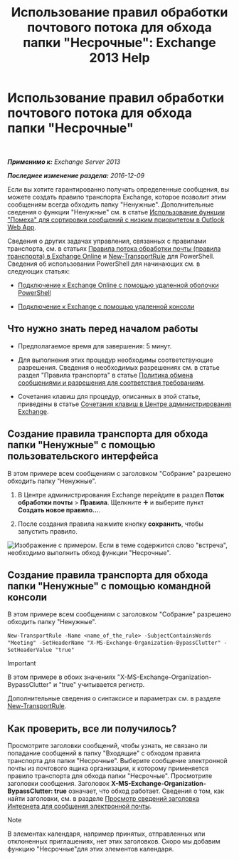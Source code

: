 ﻿---
title: 'Использование правил обработки почтового потока для обхода папки "Несрочные": Exchange 2013 Help'
TOCTitle: Использование правил обработки почтового потока для обхода папки "Несрочные"
ms:assetid: 58e413f0-aa27-4307-bffd-4df03090a15e
ms:mtpsurl: https://technet.microsoft.com/ru-ru/library/Dn896639(v=EXCHG.150)
ms:contentKeyID: 64377017
ms.date: 04/30/2018
mtps_version: v=EXCHG.150
ms.translationtype: HT
---

# Использование правил обработки почтового потока для обхода папки \"Несрочные\"

 

_**Применимо к:** Exchange Server 2013_

_**Последнее изменение раздела:** 2016-12-09_

Если вы хотите гарантированно получать определенные сообщения, вы можете создать правило транспорта Exchange, которое позволит этим сообщениям всегда обходить папку "Ненужные". Дополнительные сведения о функции "Ненужные" см. в статье [Использование функции "Помеха" для сортировки сообщений с низким приоритетом в Outlook Web App](https://go.microsoft.com/fwlink/p/?linkid=528411).

Сведения о других задачах управления, связанных с правилами транспорта, см. в статьях [Правила потока обработки почты (правила транспорта) в Exchange Online](https://technet.microsoft.com/ru-ru/library/jj919238\(v=exchg.150\)) и [New-TransportRule](https://technet.microsoft.com/ru-ru/library/bb125138\(v=exchg.150\)) для PowerShell. Сведения об использовании PowerShell для начинающих см. в следующих статьях:

  - [Подключение к Exchange Online с помощью удаленной оболочки PowerShell](https://technet.microsoft.com/ru-ru/library/jj984289\(v=exchg.150\))

  - [Подключение к Exchange с помощью удаленной консоли](https://technet.microsoft.com/ru-ru/library/dd335083\(v=exchg.150\))

## Что нужно знать перед началом работы

  - Предполагаемое время для завершения: 5 минут.

  - Для выполнения этих процедур необходимы соответствующие разрешения. Сведения о необходимых разрешениях см. в статье раздел "Правила транспорта" в статье [Политика обмена сообщениями и разрешения для соответствия требованиям](messaging-policy-and-compliance-permissions-exchange-2013-help.md).

  - Сочетания клавиш для процедур, описанных в этой статье, приведены в статье [Сочетания клавиш в Центре администрирования Exchange](keyboard-shortcuts-in-the-exchange-admin-center-exchange-online-protection-help.md).

## Создание правила транспорта для обхода папки "Ненужные" с помощью пользовательского интерфейса

В этом примере всем сообщениям с заголовком "Собрание" разрешено обходить папку "Ненужные".

1.  В Центре администрирования Exchange перейдите в раздел **Поток обработки почты** \> **Правила**. Щелкните ![Значок добавления](images/JJ218640.c1e75329-d6d7-4073-a27d-498590bbb558(EXCHG.150).gif "Значок добавления") и выберите пункт **Создать новое правило…**.

2.  После создания правила нажмите кнопку **сохранить**, чтобы запустить правило.

![Изображение с примером. Если в теме содержится слово "встреча", необходимо выполнить обход функции "Несрочные".](images/Dn896639.75957aa4-4b2a-4142-92ff-07f8ccc64d82(EXCHG.150).png "Изображение с примером. Если в теме содержится слово \"встреча\", необходимо выполнить обход функции \"Несрочные\".")

## Создание правила транспорта для обхода папки "Ненужные" с помощью командной консоли

В этом примере всем сообщениям с заголовком "Собрание" разрешено обходить папку "Ненужные".

    New-TransportRule -Name <name_of_the_rule> -SubjectContainsWords "Meeting" -SetHeaderName "X-MS-Exchange-Organization-BypassClutter" -SetHeaderValue "true"

> [!IMPORTANT]  
> В этом примере в обоих значениях &quot;X-MS-Exchange-Organization-BypassClutter&quot; и &quot;true&quot; учитывается регистр.


Дополнительные сведения о синтаксисе и параметрах см. в разделе [New-TransportRule](https://technet.microsoft.com/ru-ru/library/bb125138\(v=exchg.150\)).

## Как проверить, все ли получилось?

Просмотрите заголовки сообщений, чтобы узнать, не связано ли попадание сообщений в папку "Входящие" с обходом правила транспорта для папки "Несрочные". Выберите сообщение электронной почты из почтового ящика организации, к которому применяется правило транспорта для обхода папки "Несрочные". Просмотрите заголовки сообщения. Заголовок **X-MS-Exchange-Organization-BypassClutter: true** означает, что обход работает. Сведения о том, как найти заголовки, см. в разделе [Просмотр сведений заголовка Интернета для сообщения электронной почты](https://go.microsoft.com/fwlink/p/?linkid=822530).

> [!NOTE]  
> В элементах календаря, например принятых, отправленных или отклоненных приглашениях, нет этих заголовков. Скоро мы добавим функцию &quot;Несрочные&quot;для этих элементов календаря.

